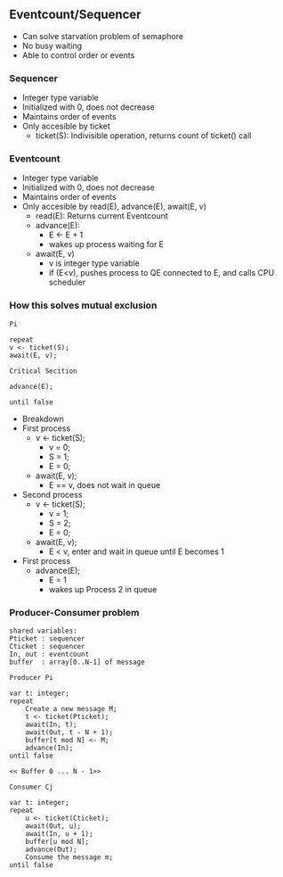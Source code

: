 ## Eventcount/Sequencer
- Can solve starvation problem of semaphore
- No busy waiting
- Able to control order or events  

### Sequencer
- Integer type variable
- Initialized with 0, does not decrease
- Maintains order of events
- Only accesible by ticket
    - ticket(S): Indivisible operation, returns count of ticket() call

### Eventcount
- Integer type variable
- Initialized with 0, does not decrease
- Maintains order of events
- Only accesible by read(E), advance(E), await(E, v)
    - read(E): Returns current Eventcount
    - advance(E): 
        - E <- E + 1
        - wakes up process waiting for E
    - await(E, v)
        - v is integer type variable
        - if (E<v), pushes process to QE connected to E, and calls CPU scheduler

### How this solves mutual exclusion
```
Pi

repeat 
v <- ticket(S);
await(E, v);

Critical Secition

advance(E);

until false
```
- Breakdown
- First process
    - v <- ticket(S);
        - v = 0; 
        - S = 1;
        - E = 0;
    - await(E, v);
        - E == v, does not wait in queue
- Second process
    - v <- ticket(S);
        - v = 1; 
        - S = 2;
        - E = 0;
    - await(E, v);
        - E < v, enter and wait in queue until E becomes 1
- First process
    - advance(E);
        - E = 1
        - wakes up Process 2 in queue

### Producer-Consumer problem
```
shared variables:
Pticket : sequencer
Cticket : sequencer
In, out : eventcount
buffer  : array[0..N-1] of message

Producer Pi

var t: integer;
repeat
    Create a new message M;
    t <- ticket(Pticket);
    await(In, t);
    await(Out, t - N + 1);
    buffer[t mod N] <- M;
    advance(In);
until false

<< Buffer 0 ... N - 1>>

Consumer Cj

var t: integer;
repeat
    u <- ticket(Cticket);
    await(Out, u);
    await(In, u + 1);
    buffer[u mod N];
    advance(Out);
    Consume the message m;
until false

```